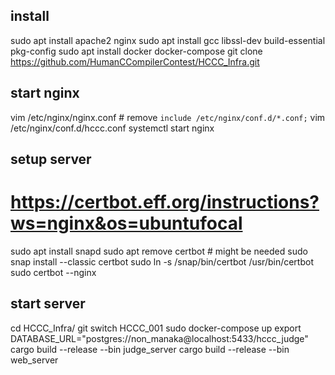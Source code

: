 ## install
sudo apt install apache2 nginx
sudo apt install gcc libssl-dev build-essential pkg-config
sudo apt install docker docker-compose
git clone https://github.com/HumanCCompilerContest/HCCC_Infra.git

## start nginx
vim /etc/nginx/nginx.conf # remove `include /etc/nginx/conf.d/*.conf;`
vim /etc/nginx/conf.d/hccc.conf
systemctl start nginx

## setup server
# https://certbot.eff.org/instructions?ws=nginx&os=ubuntufocal
sudo apt install snapd
sudo apt remove certbot # might be needed
sudo snap install --classic certbot
sudo ln -s /snap/bin/certbot /usr/bin/certbot
sudo certbot --nginx


## start server
cd HCCC_Infra/
git switch HCCC_001
sudo docker-compose up
export DATABASE_URL="postgres://non_manaka@localhost:5433/hccc_judge"
cargo build --release --bin judge_server 
cargo build --release --bin web_server
